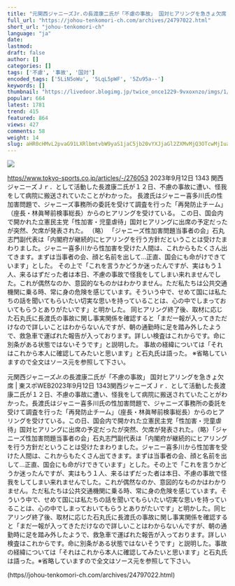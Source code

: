 ```yaml
---
title: "元関西ジャニーズJr.の長渡康二氏が「不慮の事故」 国対ヒアリングを急きょ欠席 "
full_url: "https://johou-tenkomori-ch.com/archives/24797022.html"
short_url: "johou-tenkomori-ch"
language: "ja"
date: 
lastmod: 
draft: false
author: []
categories: []
tags: ['不慮', '事故', '国対']
encoded_tags: ['5LiN5oWu', '5LqL5pWF', '5Zu95a--']
keywords: []
thumbnail: "https://livedoor.blogimg.jp/twice_once1229-9vxoxnzo/imgs/1/e/1e0b267c-s.jpg"
popular: 664
latest: 1781
trend: 415
featured: 864
views: 427
comments: 58
weight: 14
slug: aHR0cHMvL2pvaG91LXRlbmtvbW9yaS1jaC5jb20vYXJjaGl2ZXMvMjQ3OTcwMjIuaHRtbA==
---
```


![](https://livedoor.blogimg.jp/twice_once1229-9vxoxnzo/imgs/1/e/1e0b267c-s.jpg)

<div> <a target='_blank' href='https//www.tokyo-sports.co.jp/articles/-/276053'>https//www.tokyo-sports.co.jp/articles/-/276053</a> 2023年9月12日 1343 関西ジャニーズＪｒ．として活動した長渡康二氏が１２日、不慮の事故に遭い、怪我をして病院に搬送されていたことがわかった。 長渡氏はジャニー喜多川氏の性加害問題で、ジャニーズ事務所の委託を受けて調査を行った「再発防止チーム」（座長・林眞琴前検事総長）からのヒアリングを受けている。 この日、国会内で開かれた立憲民主党「性加害・児童虐待」国対ヒアリングに出席の予定だったが突然、欠席が発表された。 （略） 「ジャニーズ性加害問題当事者の会」石丸志門副代表は「内閣府が継続的にヒアリングを行う方針だということは受けたまわりました。ジャニー喜多川から性加害を受けた人間は、これからもたくさん出てきます。まずは当事者の会、顔と名前を出して…正直、国会にも命がけできています」とした。 その上で「これを言うかどうか迷ったんですが、実はもう１人、来るはずだった者は本日、不慮の事故で怪我をしてしまい来れませんでした。これが偶然なのか、意図的なものかはわかりません。ただ私たちは公共交通機関に乗る時、常に身の危険を感じています。そういう中で、せめて国には私たちの話を聞いてもらいたい切実な思いを持っていることは、心の中でしまっておいてもらうとありがたいです」と明かした。 同ヒアリング終了後、取材に応じた石丸氏に長渡氏の事故に関し事実関係を確認すると「まだ一報が入ってきただけなので詳しいことはわからないんですが、朝の通勤時に足を踏み外したようで、救急車で運ばれた報告が入っております。詳しい検査はこれからです。命に別条がある状態ではないそうです」と説明した。 事故の経緯については「それはこれから本人に確認してみたいと思います」と石丸氏は語った。 ※省略していますので全文はソース元を参照して下さい。 <p>元関西ジャニーズJr.の長渡康二氏が「不慮の事故」 国対ヒアリングを急きょ欠席 | 東スポWEB2023年9月12日 1343関西ジャニーズＪｒ．として活動した長渡康二氏が１２日、不慮の事故に遭い、怪我をして病院に搬送されていたことがわかった。長渡氏はジャニー喜多川氏の性加害問題で、ジャニーズ事務所の委託を受けて調査を行った「再発防止チーム」（座長・林眞琴前検事総長）からのヒアリングを受けている。この日、国会内で開かれた立憲民主党「性加害・児童虐待」国対ヒアリングに出席の予定だったが突然、欠席が発表された。（略）「ジャニーズ性加害問題当事者の会」石丸志門副代表は「内閣府が継続的にヒアリングを行う方針だということは受けたまわりました。ジャニー喜多川から性加害を受けた人間は、これからもたくさん出てきます。まずは当事者の会、顔と名前を出して…正直、国会にも命がけできています」とした。その上で「これを言うかどうか迷ったんですが、実はもう１人、来るはずだった者は本日、不慮の事故で怪我をしてしまい来れませんでした。これが偶然なのか、意図的なものかはわかりません。ただ私たちは公共交通機関に乗る時、常に身の危険を感じています。そういう中で、せめて国には私たちの話を聞いてもらいたい切実な思いを持っていることは、心の中でしまっておいてもらうとありがたいです」と明かした。同ヒアリング終了後、取材に応じた石丸氏に長渡氏の事故に関し事実関係を確認すると「まだ一報が入ってきただけなので詳しいことはわからないんですが、朝の通勤時に足を踏み外したようで、救急車で運ばれた報告が入っております。詳しい検査はこれからです。命に別条がある状態ではないそうです」と説明した。事故の経緯については「それはこれから本人に確認してみたいと思います」と石丸氏は語った。※省略していますので全文はソース元を参照して下さい。</p></div>

(https//johou-tenkomori-ch.com/archives/24797022.html)
